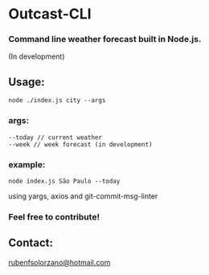 # Outcast-CLI

### Command line weather forecast built in Node.js.
(In development)

## Usage:
```
node ./index.js city --args
```

### args:
```
--today // current weather
--week // week forecast (in development)
```
### example: 

```
node index.js São Paulo --today
```

using yargs, axios and git-commit-msg-linter

### Feel free to contribute! 

## Contact:

rubenfsolorzano@hotmail.com
